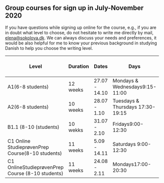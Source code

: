 ## Group courses for sign up in July-November 2020

If you have questions while signing up online for the course, e.g., if you are in doubt what level to choose, do not hesitate to write me directly by mail, [elena@sokolova.dk](mailto:elena@sokolova.dk). We can always discuss your needs and preferences, it would be also helpful for me to know your previous background in studying Danish to help you choose the writing level. 



Level | Duration | Dates | Days | Lessons | Courseprice | Book price(ex. VAT) | Total price | Sign up & Pay
-- | -- | -- | -- | -- | -- | -- | -- | --
A1(6-8 students) | 12 weeks | 27.07 - 14.10 | Mondays & Wednesdays9:15-11:00 | 48 | 5232 DKK | 272 DKK | 5504 | <script src="https://cdn.podia.com/embeds.js" async="async"></script><a href="https://elenasokolova.podia.com/a1-danish-online" data-podia-embed="button">A1 Danish Online</a>
A2(6-8 students) | 10 weeks | 28.07 - 1.10 | Tuesdays & Thursdays 17:30-19:15 | 40 | 4360 | 272 DKK | 4632 | <script src="https://cdn.podia.com/embeds.js" async="async"></script><a href="https://elenasokolova.podia.com/a2-danish-online" data-podia-embed="button">A2 Danish Online</a>
B1.1 (8-10 (students) | 10 wekks | 31.07 - 2.10 | Fridays9:00-12:30 | 40 | 4360 | 392,5 DKK | 4752,5 |  
C1 Online StudieprøvenPrep Course(8-10 students) | 11 weeks | 5.09 - 14.11 | Saturdays 9:00-12:30 | 44 | 4796 DKK | 0 DKK | 4796 DKK |  
C1 OnlineStudieprøvenPrep Course (8-10 students) | 11 weeks | 24.08 - 2.11 | Mondays17:00-20:30 | 44 | 4796 DKK | 0 DKK | 4796 DKK


